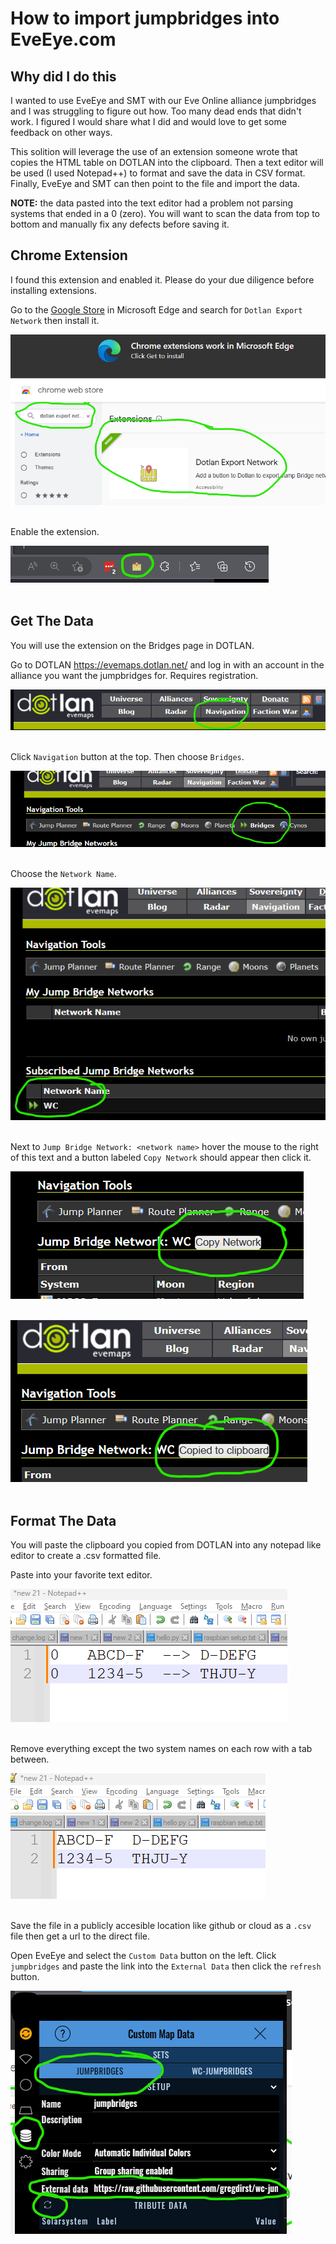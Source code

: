 # How to import jumpbridges into EveEye.com

## Why did I do this

I wanted to use EveEye and SMT with our Eve Online alliance jumpbridges and I was struggling to figure out how. Too many dead ends that didn't work. I figured I would share what I did and would love to get some feedback on other ways.

This solition will leverage the use of an extension someone wrote that copies the HTML table on DOTLAN into the clipboard. Then a text editor will be used (I used Notepad++) to format and save the data in CSV format. Finally, EveEye and SMT can then point to the file and import the data.

**NOTE:** the data pasted into the text editor had a problem not parsing systems that ended in a 0 (zero). You will want to scan the data from top to bottom and manually fix any defects before saving it.

## Chrome Extension

I found this extension and enabled it. Please do your due diligence before installing extensions.

Go to the [Google Store](https://chrome.google.com/webstore/category/extensions) in Microsoft Edge and search for `Dotlan Export Network` then install it.

![Get Extension](images/Screenshot%20-%20search%20extension.png)<br/><br/>

Enable the extension.

![Extention Button](images/Screenshot%20-%20extension%20button.png)<br/><br/>

## Get The Data

You will use the extension on the Bridges page in DOTLAN.

Go to DOTLAN https://evemaps.dotlan.net/ and log in with an account in the alliance you want the jumpbridges for. Requires registration.

![Home Page](images/Screenshot%20-%20navigation.png)<br/><br/>

Click `Navigation` button at the top. Then choose `Bridges`.

![Bridges](images/Screenshot%20-%20bridges.png)<br/><br/>

Choose the `Network Name`.

![Network Name](images/Screenshot%20-%20network%20name.png)<br/><br/>

Next to `Jump Bridge Network: <network name>` hover the mouse to the right of this text and a button labeled `Copy Network` should appear then click it.

![Hover for the button](images/Screenshot%20-%20hover.png)<br/><br/>

![Copied to clipboard](images/Screenshot%20-%20copied%20to%20clipboard.png)<br/><br/>

## Format The Data

You will paste the clipboard you copied from DOTLAN into any notepad like editor to create a .csv formatted file.

Paste into your favorite text editor.

![Paste clipboard into editor](images/Screenshot%20-%20paste%20clipboard.png)<br/><br/>

Remove everything except the two system names on each row with a tab between.

![Data Format Example](images/Screenshot%20-%20data%20format%20example.png)<br/><br/>

Save the file in a publicly accesible location like github or cloud as a `.csv` file then get a url to the direct file.

Open EveEye and select the `Custom Data` button on the left. Click `jumpbridges` and paste the link into the `External Data` then click the `refresh` button.

![EveEye](images/Screenshot%20-%20eve%20eye.png)<br/>
